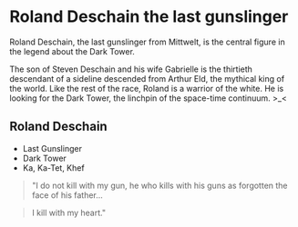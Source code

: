# Roland Deschain the last gunslinger


Roland Deschain, the last gunslinger from Mittwelt, 
is the central figure in the legend about the Dark Tower.

The son of Steven Deschain and his wife Gabrielle is the thirtieth descendant of a sideline descended from Arthur Eld, 
the mythical king of the world. Like the rest of the race, Roland is a warrior of the white.
He is looking for the Dark Tower, the linchpin of the space-time continuum. >_<

## Roland Deschain
* Last Gunslinger
* Dark Tower
* Ka, Ka-Tet, Khef 


> "I do not kill with my gun,
> he who kills with his guns
> as forgotten the face of his father...

> I kill with my heart." 

<img scr="https://i.pinimg.com/originals/4a/65/a5/4a65a58e1871e82ae76e9b652f51f36f.jpg"/>